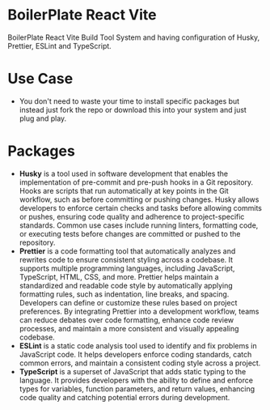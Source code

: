 # BoilerPlate React Vite
BoilerPlate React Vite Build Tool System and having configuration of Husky, Prettier, ESLint and TypeScript.

# Use Case
- You don't need to waste your time to install specific packages but instead just fork the repo or download this into your system and just plug and play.
# Packages
- **Husky** is a tool used in software development that enables the implementation of pre-commit and pre-push hooks in a Git repository. Hooks are scripts that run automatically at key points in the Git workflow, such as before committing or pushing changes. Husky allows developers to enforce certain checks and tasks before allowing commits or pushes, ensuring code quality and adherence to project-specific standards. Common use cases include running linters, formatting code, or executing tests before changes are committed or pushed to the repository.
- **Prettier** is a code formatting tool that automatically analyzes and rewrites code to ensure consistent styling across a codebase. It supports multiple programming languages, including JavaScript, TypeScript, HTML, CSS, and more. Prettier helps maintain a standardized and readable code style by automatically applying formatting rules, such as indentation, line breaks, and spacing. Developers can define or customize these rules based on project preferences. By integrating Prettier into a development workflow, teams can reduce debates over code formatting, enhance code review processes, and maintain a more consistent and visually appealing codebase.
- **ESLint** is a static code analysis tool used to identify and fix problems in JavaScript code. It helps developers enforce coding standards, catch common errors, and maintain a consistent coding style across a project.
- **TypeScript** is a superset of JavaScript that adds static typing to the language. It provides developers with the ability to define and enforce types for variables, function parameters, and return values, enhancing code quality and catching potential errors during development.
